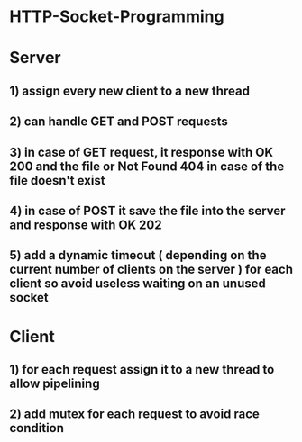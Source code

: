 # HTTP-Socket-Programming
# Server 
## 1) assign every new client to a new thread 
## 2) can handle GET and POST requests 
## 3) in case of GET request, it response with OK 200 and the file or Not Found 404 in case of the file doesn't exist
## 4) in case of POST it save the file into the server and response with OK 202
## 5) add a dynamic timeout ( depending on the current number of clients on the server ) for each client so avoid useless waiting on an unused socket



# Client 

## 1) for each request assign it to a new thread to allow pipelining
## 2) add mutex for each request to avoid race condition


